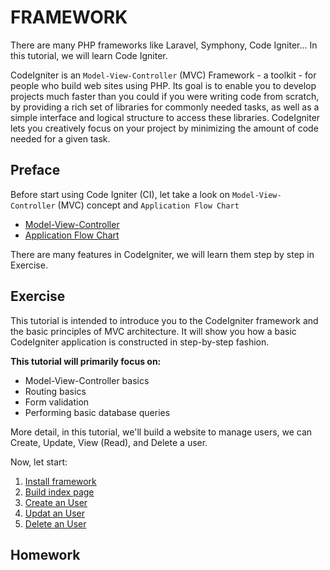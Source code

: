 # FRAMEWORK

There are many PHP frameworks like Laravel, Symphony, Code Igniter... In this tutorial, we will learn Code Igniter.

CodeIgniter is an `Model-View-Controller` (MVC) Framework - a toolkit - for people who build web sites using PHP. Its goal is to enable you to develop projects much faster than you could if you were writing code from scratch, by providing a rich set of libraries for commonly needed tasks, as well as a simple interface and logical structure to access these libraries. CodeIgniter lets you creatively focus on your project by minimizing the amount of code needed for a given task.

## Preface 

Before start using Code Igniter (CI), let take a look on `Model-View-Controller` (MVC) concept and `Application Flow Chart`

- [Model-View-Controller](./mvc_model.md)
- [Application Flow Chart](https://codeigniter.com/user_guide/overview/appflow.html)

There are many features in CodeIgniter, we will learn them step by step in Exercise.

## Exercise

This tutorial is intended to introduce you to the CodeIgniter framework and the basic principles of MVC architecture. It will show you how a basic CodeIgniter application is constructed in step-by-step fashion.

**This tutorial will primarily focus on:**

- Model-View-Controller basics
- Routing basics
- Form validation
- Performing basic database queries


More detail, in this tutorial, we'll build a website to manage users, we can Create, Update, View (Read), and Delete a user.

Now, let start:

1. [Install framework](./install.md)
2. [Build index page](./ci_index.md)
3. [Create an User](./ci_create.md)
4. [Updat an User](./ci_update.md)
5. [Delete an User](./ci_delete.md)

## Homework



